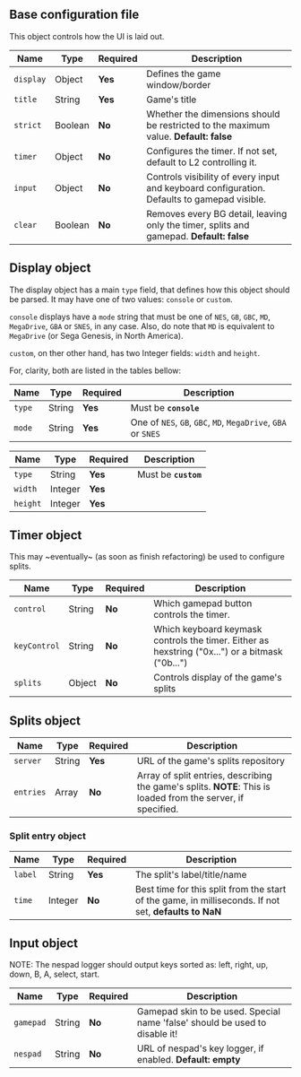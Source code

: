 ## Base configuration file

This object controls how the UI is laid out.

| **Name** | **Type** | **Required** | **Description** |
| --- | --- | --- | --- |
| `display` | Object | **Yes** | Defines the game window/border |
| `title` | String | **Yes** | Game's title |
| `strict` | Boolean | **No** | Whether the dimensions should be restricted to the maximum value. **Default: false** |
| `timer` | Object | **No** | Configures the timer. If not set, default to L2 controlling it. |
| `input` | Object | **No** | Controls visibility of every input and keyboard configuration. Defaults to gamepad visible. |
| `clear` | Boolean | **No** | Removes every BG detail, leaving only the timer, splits and gamepad. **Default: false** |


## Display object

The display object has a main `type` field, that defines how this object
should be parsed. It may have one of two values: `console` or `custom`.

`console` displays have a `mode` string that must be one of `NES`, `GB`,
`GBC`, `MD`, `MegaDrive`, `GBA` or `SNES`, in any case. Also, do note that
`MD` is equivalent to `MegaDrive` (or Sega Genesis, in North America).

`custom`, on ther other hand, has two Integer fields: `width` and `height`.

For, clarity, both are listed in the tables bellow:

| **Name** | **Type** | **Required** | **Description** |
| --- | --- | --- | --- |
| `type` | String | **Yes** | Must be **`console`** |
| `mode` | String | **Yes** | One of `NES`, `GB`, `GBC`, `MD`, `MegaDrive`, `GBA` or `SNES` |

| **Name** | **Type** | **Required** | **Description** |
| --- | --- | --- | --- |
| `type` | String | **Yes** | Must be **`custom`** |
| `width` | Integer | **Yes** | |
| `height` | Integer | **Yes** | |


## Timer object

This may \~eventually\~ (as soon as finish refactoring) be used to configure
splits.

| **Name** | **Type** | **Required** | **Description** |
| --- | --- | --- | --- |
| `control` | String | **No** | Which gamepad button controls the timer. |
| `keyControl` | String | **No** | Which keyboard keymask controls the timer. Either as hexstring ("0x...") or a bitmask ("0b...") |
| `splits` | Object | **No** | Controls display of the game's splits |


## Splits object

| **Name** | **Type** | **Required** | **Description** |
| --- | --- | --- | --- |
| `server` | String | **Yes** | URL of the game's splits repository |
| `entries` | Array | **No** | Array of split entries, describing the game's splits. **NOTE**: This is loaded from the server, if specified. |

### Split entry object

| **Name** | **Type** | **Required** | **Description** |
| --- | --- | --- | --- |
| `label` | String | **Yes** | The split's label/title/name |
| `time` | Integer | **No** | Best time for this split from the start of the game, in milliseconds. If not set, **defaults to NaN** |


## Input object

NOTE: The nespad logger should output keys sorted as: left, right, up, down, B, A, select, start.

| **Name** | **Type** | **Required** | **Description** |
| --- | --- | --- | --- |
| `gamepad` | String | **No** | Gamepad skin to be used. Special name 'false' should be used to disable it! |
| `nespad` | String | **No** | URL of nespad's key logger, if enabled. **Default: empty** |

